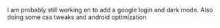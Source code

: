 I am probably still working on to add a google login and dark mode. Also doing some css tweaks and android optimization
